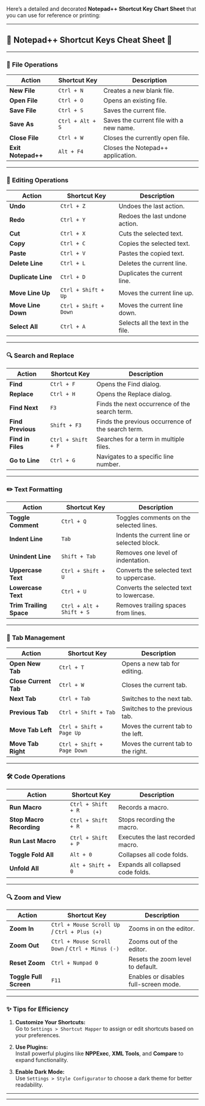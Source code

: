 Here’s a detailed and decorated **Notepad++ Shortcut Key Chart Sheet** that you can use for reference or printing:

---

## **🌟 Notepad++ Shortcut Keys Cheat Sheet 🌟**

---

### 🔖 **File Operations**
| **Action**               | **Shortcut Key**       | **Description**                                   |
|--------------------------|------------------------|---------------------------------------------------|
| **New File**             | `Ctrl + N`            | Creates a new blank file.                        |
| **Open File**            | `Ctrl + O`            | Opens an existing file.                          |
| **Save File**            | `Ctrl + S`            | Saves the current file.                          |
| **Save As**              | `Ctrl + Alt + S`      | Saves the current file with a new name.          |
| **Close File**           | `Ctrl + W`            | Closes the currently open file.                  |
| **Exit Notepad++**       | `Alt + F4`            | Closes the Notepad++ application.                |

---

### 📂 **Editing Operations**
| **Action**                 | **Shortcut Key**     | **Description**                                   |
|----------------------------|----------------------|---------------------------------------------------|
| **Undo**                   | `Ctrl + Z`          | Undoes the last action.                          |
| **Redo**                   | `Ctrl + Y`          | Redoes the last undone action.                   |
| **Cut**                    | `Ctrl + X`          | Cuts the selected text.                          |
| **Copy**                   | `Ctrl + C`          | Copies the selected text.                        |
| **Paste**                  | `Ctrl + V`          | Pastes the copied text.                          |
| **Delete Line**            | `Ctrl + L`          | Deletes the current line.                        |
| **Duplicate Line**         | `Ctrl + D`          | Duplicates the current line.                     |
| **Move Line Up**           | `Ctrl + Shift + Up` | Moves the current line up.                       |
| **Move Line Down**         | `Ctrl + Shift + Down`| Moves the current line down.                     |
| **Select All**             | `Ctrl + A`          | Selects all the text in the file.                |

---

### 🔍 **Search and Replace**
| **Action**                | **Shortcut Key**       | **Description**                                   |
|---------------------------|------------------------|---------------------------------------------------|
| **Find**                  | `Ctrl + F`            | Opens the Find dialog.                           |
| **Replace**               | `Ctrl + H`            | Opens the Replace dialog.                        |
| **Find Next**             | `F3`                  | Finds the next occurrence of the search term.    |
| **Find Previous**         | `Shift + F3`          | Finds the previous occurrence of the search term.|
| **Find in Files**         | `Ctrl + Shift + F`    | Searches for a term in multiple files.           |
| **Go to Line**            | `Ctrl + G`            | Navigates to a specific line number.             |

---

### ✏️ **Text Formatting**
| **Action**               | **Shortcut Key**       | **Description**                                   |
|--------------------------|------------------------|---------------------------------------------------|
| **Toggle Comment**       | `Ctrl + Q`            | Toggles comments on the selected lines.          |
| **Indent Line**          | `Tab`                 | Indents the current line or selected block.      |
| **Unindent Line**        | `Shift + Tab`         | Removes one level of indentation.                |
| **Uppercase Text**       | `Ctrl + Shift + U`    | Converts the selected text to uppercase.         |
| **Lowercase Text**       | `Ctrl + U`            | Converts the selected text to lowercase.         |
| **Trim Trailing Space**  | `Ctrl + Alt + Shift + S` | Removes trailing spaces from lines.            |

---

### 📂 **Tab Management**
| **Action**                 | **Shortcut Key**      | **Description**                                   |
|----------------------------|-----------------------|---------------------------------------------------|
| **Open New Tab**           | `Ctrl + T`           | Opens a new tab for editing.                     |
| **Close Current Tab**      | `Ctrl + W`           | Closes the current tab.                          |
| **Next Tab**               | `Ctrl + Tab`         | Switches to the next tab.                        |
| **Previous Tab**           | `Ctrl + Shift + Tab` | Switches to the previous tab.                    |
| **Move Tab Left**          | `Ctrl + Shift + Page Up` | Moves the current tab to the left.             |
| **Move Tab Right**         | `Ctrl + Shift + Page Down` | Moves the current tab to the right.            |

---

### 🛠️ **Code Operations**
| **Action**                  | **Shortcut Key**       | **Description**                                   |
|-----------------------------|------------------------|---------------------------------------------------|
| **Run Macro**               | `Ctrl + Shift + R`    | Records a macro.                                 |
| **Stop Macro Recording**    | `Ctrl + Shift + R`    | Stops recording the macro.                       |
| **Run Last Macro**          | `Ctrl + Shift + P`    | Executes the last recorded macro.                |
| **Toggle Fold All**         | `Alt + 0`             | Collapses all code folds.                        |
| **Unfold All**              | `Alt + Shift + 0`     | Expands all collapsed code folds.                |

---

### 🔍 **Zoom and View**
| **Action**                | **Shortcut Key**       | **Description**                                   |
|---------------------------|------------------------|---------------------------------------------------|
| **Zoom In**               | `Ctrl + Mouse Scroll Up` / `Ctrl + Plus (+)` | Zooms in on the editor. |
| **Zoom Out**              | `Ctrl + Mouse Scroll Down` / `Ctrl + Minus (-)` | Zooms out of the editor. |
| **Reset Zoom**            | `Ctrl + Numpad 0`     | Resets the zoom level to default.                |
| **Toggle Full Screen**    | `F11`                 | Enables or disables full-screen mode.            |

---

### **✨ Tips for Efficiency**
1. **Customize Your Shortcuts:**  
   Go to `Settings > Shortcut Mapper` to assign or edit shortcuts based on your preferences.  

2. **Use Plugins:**  
   Install powerful plugins like **NPPExec**, **XML Tools**, and **Compare** to expand functionality.  

3. **Enable Dark Mode:**  
   Use `Settings > Style Configurator` to choose a dark theme for better readability.  

---
---
